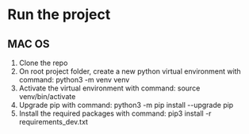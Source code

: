 # Run the project
## MAC OS
1. Clone the repo
2. On root project folder, create a new python virtual environment with command: python3 -m venv venv
3. Activate the virtual environment with command: source venv/bin/activate
4. Upgrade pip with command: python3 -m pip install --upgrade pip
5. Install the required packages with command: pip3 install -r requirements_dev.txt